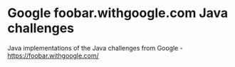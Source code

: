 Google foobar.withgoogle.com Java challenges
============

Java implementations of the Java challenges from Google - https://foobar.withgoogle.com/
